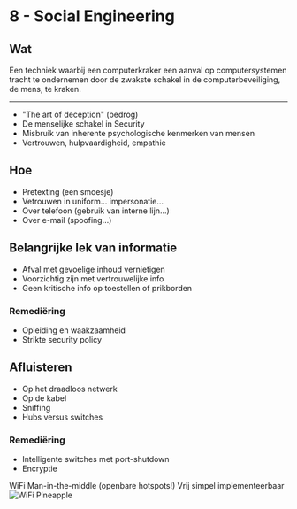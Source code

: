 # 8 - Social Engineering
## Wat

Een techniek waarbij een computerkraker een aanval op computersystemen tracht te ondernemen door de zwakste schakel in de computerbeveiliging, de mens, te kraken.

---
- "The art of deception" (bedrog)
- De menselijke schakel in Security
- Misbruik van inherente psychologische kenmerken van mensen
- Vertrouwen, hulpvaardigheid, empathie

## Hoe
- Pretexting (een smoesje)
- Vetrouwen in uniform... impersonatie...
- Over telefoon (gebruik van interne lijn...)
- Over e-mail (spoofing...)

## Belangrijke lek van informatie
- Afval met gevoelige inhoud vernietigen
- Voorzichtig zijn met vertrouwelijke info
- Geen kritische info op toestellen of prikborden

### Remediëring
- Opleiding en waakzaamheid
- Strikte security policy

## Afluisteren
- Op het draadloos netwerk
- Op de kabel
- Sniffing
- Hubs versus switches

### Remediëring
- Intelligente switches met port-shutdown
- Encryptie

WiFi Man-in-the-middle (openbare hotspots!)
Vrij simpel implementeerbaar
![WiFi Pineapple](https://i.imgur.com/Ymf15MI.png)

<!--stackedit_data:
eyJoaXN0b3J5IjpbLTcyOTU4Nzk0NCwtMTg5NTI1MjAxM119
-->